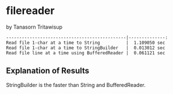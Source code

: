 # filereader
by Tanasorn Tritawisup

	----------------------------------------------|--------------:	Read file 1-char at a time to String          |  1.109050 sec	Read file 1-char at a time to StringBuilder   |  0.013012 sec	Read file line at a time using BufferedReader |  0.061121 sec

## Explanation of ResultsStringBuilder is the faster than String and BufferedReader.
	 